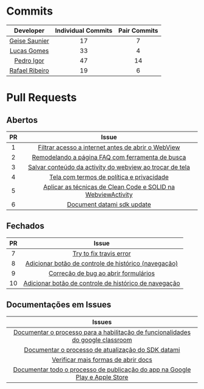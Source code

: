 # Commits

Developer | Individual Commits | Pair Commits |
:----:|:------:|:---------:|
[Geise Saunier](https://github.com/GeiseSaunier) | 17 | 7 |
[Lucas Gomes](https://github.com/LGomees) | 33 | 4 |
[Pedro Igor](https://github.com/pedroeagle) | 47 | 14 |
[Rafael Ribeiro](https://github.com/rafaelflarrn) | 19 | 6 | 

# Pull Requests
## Abertos
PR | Issue  |
:----:|:------:|
 1 | [Filtrar acesso a internet antes de abrir o WebView](https://github.com/Escola-em-Casa/android-escola-em-casa/pull/55) |
 2 | [Remodelando a página FAQ com ferramenta de busca](https://github.com/Escola-em-Casa/android-escola-em-casa/pull/56) |
 3 | [Salvar conteúdo da activity do webview ao trocar de tela](https://github.com/Escola-em-Casa/android-escola-em-casa/pull/62) |
 4 | [Tela com termos de política e privacidade](https://github.com/Escola-em-Casa/android-escola-em-casa/pull/64) |
 5 | [Aplicar as técnicas de Clean Code e SOLID na WebviewActivity](https://github.com/Escola-em-Casa/android-escola-em-casa/pull/69) |
 6 | [Document datami sdk update](https://github.com/Escola-em-Casa/android-escola-em-casa/pull/57) |

## Fechados
PR | Issue  |
:----:|:------:|
 7 | [Try to fix travis error](https://github.com/Escola-em-Casa/android-escola-em-casa/pull/54) |
 8 | [Adicionar botão de controle de histórico (navegação)](https://github.com/Escola-em-Casa/android-escola-em-casa/pull/58) |
 9 | [Correção de bug ao abrir formulários](https://github.com/Escola-em-Casa/android-escola-em-casa/pull/59) |
 10 | [Adicionar botão de controle de histórico de navegação](https://github.com/Escola-em-Casa/android-escola-em-casa/pull/60) |

## Documentações em Issues
Issues |
:----:|
[Documentar o processo para a habilitação de funcionalidades do google classroom](https://github.com/Escola-em-Casa/android-escola-em-casa/issues/53)|
[Documentar o processo de atualização do SDK datami](https://github.com/Escola-em-Casa/android-escola-em-casa/issues/52)|
[Verificar mais formas de abrir docs](https://github.com/Escola-em-Casa/android-escola-em-casa/issues/67)|
[Documentar todo o processo de publicação do app na Google Play e Apple Store](https://github.com/Escola-em-Casa/android-escola-em-casa/issues/66)|
